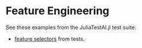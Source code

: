 # Feature Engineering

See these examples from the JuliaTestAI.jl test suite:

- [feature
  selectors](https://github.com/JuliaAI/LearnTestAPI.jl/blob/dev/src/learners/static_algorithms.jl)
  from tests.
